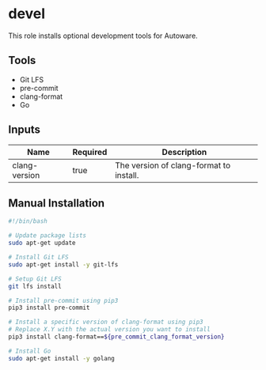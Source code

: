 # devel

This role installs optional development tools for Autoware.

## Tools

- Git LFS
- pre-commit
- clang-format
- Go

## Inputs

| Name          | Required | Description                             |
| ------------- | -------- | --------------------------------------- |
| clang-version | true     | The version of clang-format to install. |

## Manual Installation

```bash
#!/bin/bash

# Update package lists
sudo apt-get update

# Install Git LFS
sudo apt-get install -y git-lfs

# Setup Git LFS
git lfs install

# Install pre-commit using pip3
pip3 install pre-commit

# Install a specific version of clang-format using pip3
# Replace X.Y with the actual version you want to install
pip3 install clang-format==${pre_commit_clang_format_version}

# Install Go
sudo apt-get install -y golang
```
